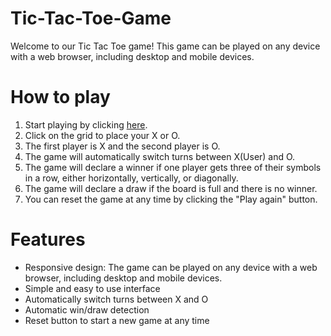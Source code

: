 # Tic-Tac-Toe-Game

Welcome to our Tic Tac Toe game! This game can be played on any device with a web browser, including desktop and mobile devices.

# How to play
1. Start playing by clicking <a href="https://aditilism.github.io/Tix-Tac-Toe-Game/">here</a>.
2. Click on the grid to place your X or O.
3. The first player is X and the second player is O.
4. The game will automatically switch turns between X(User) and O.
5. The game will declare a winner if one player gets three of their symbols in a row, either horizontally, vertically, or diagonally.
6. The game will declare a draw if the board is full and there is no winner.
7. You can reset the game at any time by clicking the "Play again" button.

# Features
* Responsive design: The game can be played on any device with a web browser, including desktop and mobile devices.
* Simple and easy to use interface
* Automatically switch turns between X and O
* Automatic win/draw detection
* Reset button to start a new game at any time


